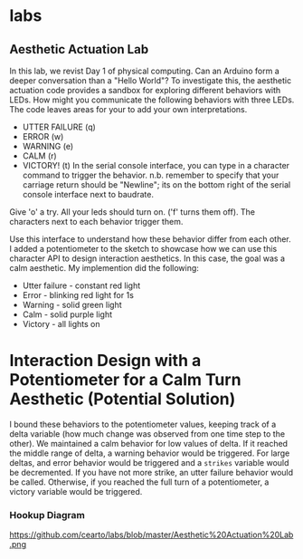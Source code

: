 # labs
## Aesthetic Actuation Lab
In this lab, we revist Day 1 of physical computing. Can an Arduino form a deeper conversation than a "Hello World"?
To investigate this, the aesthetic actuation code provides a sandbox for exploring different behaviors with LEDs. 
How might you communicate the following behaviors with three LEDs. The code leaves areas for your to add your own interpretations. 
* UTTER FAILURE (q)
* ERROR (w)
* WARNING (e)
* CALM (r)
* VICTORY! (t)
In the serial console interface, you can type in a character command to trigger the behavior. n.b. remember to specify that your carriage return should be "Newline"; its on the bottom right of the serial console interface next to baudrate. 

Give 'o' a try. All your leds should turn on. ('f' turns them off). 
The characters next to each behavior trigger them. 

Use this interface to understand how these behavior differ from each other. 
I added a potentiometer to the sketch to showcase how we can use this character API to design interaction aesthetics. 
In this case, the goal was a calm aesthetic. 
My implemention did the following: 
* Utter failure - constant red light
* Error - blinking red light for 1s
* Warning - solid green light
* Calm - solid purple light
* Victory - all lights on

# Interaction Design with a Potentiometer for a Calm Turn Aesthetic (Potential Solution)
I bound these behaviors to the potentiometer values, keeping track of a delta variable (how much change was observed from one time step to the other). 
We maintained a calm behavior for low values of delta.
If it reached the middle range of delta, a warning behavior would be triggered. 
For large deltas, and error behavior would be triggered and a `strikes` variable would be decremented. 
If you have not more strike, an utter failure behavior would be called. 
Otherwise, if you reached the full turn of a potentiometer, a victory variable would be triggered. 

### Hookup Diagram 
https://github.com/cearto/labs/blob/master/Aesthetic%20Actuation%20Lab.png
